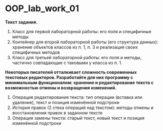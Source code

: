 # OOP_lab_work_01

**Текст задания.**  
1. Класс для первой лабораторной работы: его поля и специфичные методы
2. Контейнер для второй лабораторной работы (его структура данных): хранение объектов классов из п. 1, п. 3 и реализация своих специфичных методов
3. Класс для третьей лабораторной работы: его поля и методы, частично совпадающие с таковыми у класса из п. 1.

**Некоторых писателей отталкивает сложность современных текстовых редакторов. Разработайте для них программу с минимальным функционалом: хранение и редактирование текста с возможностью отмены и возвращения изменений.**
1. Операция редактирования текста: тип операции (вставка или удаление), текст и позиция изменённой подстроки
2. История правок (2 стека операций над текстом): методы отмены и восстановления правок в заданном тексте
3. Операция замены текста: старый текст, новый текст и позиция изменённой подстроки
